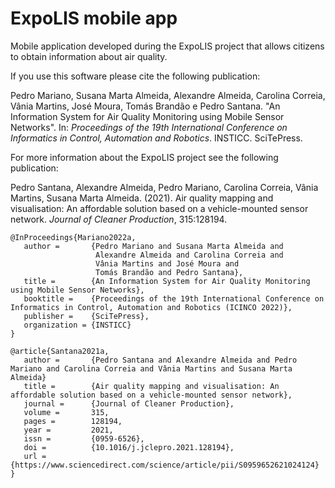 # ExpoLIS mobile app

Mobile application developed during the ExpoLIS project that allows citizens to obtain information about air quality.

If you use this software please cite the following publication:

Pedro Mariano, Susana Marta Almeida, Alexandre Almeida, Carolina Correia, Vânia Martins, José Moura, Tomás Brandão e Pedro Santana. "An Information System for Air Quality Monitoring using Mobile Sensor Networks". In: _Proceedings of the 19th International Conference on Informatics in Control, Automation and Robotics_. INSTICC. SciTePress.

For more information about the ExpoLIS project see the following publication:

Pedro Santana, Alexandre Almeida, Pedro Mariano, Carolina Correia, Vânia Martins, Susana Marta Almeida. (2021). Air quality mapping and visualisation: An affordable solution based on a vehicle-mounted sensor network. _Journal of Cleaner Production_, 315:128194.

    @InProceedings{Mariano2022a,
       author =       {Pedro Mariano and Susana Marta Almeida and
                       Alexandre Almeida and Carolina Correia and
                       Vânia Martins and José Moura and
                       Tomás Brandão and Pedro Santana},
       title =        {An Information System for Air Quality Monitoring using Mobile Sensor Networks},
       booktitle =    {Proceedings of the 19th International Conference on Informatics in Control, Automation and Robotics (ICINCO 2022)},
       publisher =    {SciTePress},
       organization = {INSTICC}
    }

    @article{Santana2021a,
       author =       {Pedro Santana and Alexandre Almeida and Pedro Mariano and Carolina Correia and Vânia Martins and Susana Marta Almeida}
       title =        {Air quality mapping and visualisation: An affordable solution based on a vehicle-mounted sensor network},
       journal =      {Journal of Cleaner Production},
       volume =       315,
       pages =        128194,
       year =         2021,
       issn =         {0959-6526},
       doi =          {10.1016/j.jclepro.2021.128194},
       url =          {https://www.sciencedirect.com/science/article/pii/S0959652621024124}
    }


